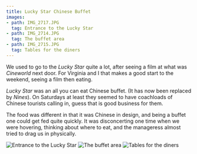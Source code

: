 ```yaml
---
title: Lucky Star Chinese Buffet
images:
- path: IMG_2717.JPG
  tag: Entrance to the Lucky Star
- path: IMG_2714.JPG
  tag: The buffet area
- path: IMG_2715.JPG
  tag: Tables for the diners
---
```

We used to go to the
*Lucky Star* quite a
lot, after seeing a film at what was
*Cineworld* next door.
For Virginia and I that makes a good start to the weekend,
seeing a film then eating.

*Lucky Star* was an all you can eat Chinese buffet. (It has
now been replaced by *Nines*). On
Saturdays at least they seemed to have coachloads of
Chinese tourists calling in, guess that is good business
for them.

The food was different in that it was Chinese in design,
and being a buffet one could get fed quite quickly.  It
was disconcerting one time when we were hovering, thinking
about where to eat, and the manageress almost tried to
drag us in physically.

![Entrance to the Lucky Star](IMG_2717.JPG)
![The buffet area](IMG_2714.JPG)
![Tables for the diners](IMG_2715.JPG)
